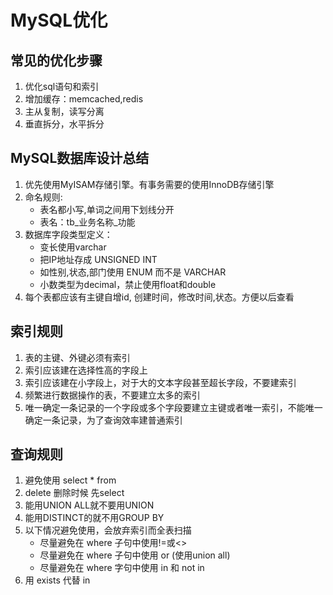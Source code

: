 # MySQL优化

## 常见的优化步骤

1. 优化sql语句和索引
2. 增加缓存：memcached,redis
3. 主从复制，读写分离
4. 垂直拆分，水平拆分


## MySQL数据库设计总结

1. 优先使用MyISAM存储引擎。有事务需要的使用InnoDB存储引擎
2. 命名规则:
    - 表名都小写,单词之间用下划线分开
    - 表名：tb_业务名称_功能
3. 数据库字段类型定义：
    - 变长使用varchar
    - 把IP地址存成 UNSIGNED INT
    - 如性别,状态,部门使用 ENUM 而不是 VARCHAR
    - 小数类型为decimal，禁止使用float和double
4. 每个表都应该有主键自增id, 创建时间，修改时间,状态。方便以后查看

## 索引规则
1. 表的主键、外键必须有索引
2. 索引应该建在选择性高的字段上
3. 索引应该建在小字段上，对于大的文本字段甚至超长字段，不要建索引
4. 频繁进行数据操作的表，不要建立太多的索引
5.  唯一确定一条记录的一个字段或多个字段要建立主键或者唯一索引，不能唯一确定一条记录，为了查询效率建普通索引


## 查询规则
1. 避免使用 select * from
2. delete 删除时候 先select 
3. 能用UNION ALL就不要用UNION
4. 能用DISTINCT的就不用GROUP BY
5. 以下情况避免使用，会放弃索引而全表扫描
    - 尽量避免在 where 子句中使用!=或<>
    - 尽量避免在 where 子句中使用 or (使用union all)
    - 尽量避免在 where 字句中使用 in 和 not in 
6. 用 exists 代替 in

